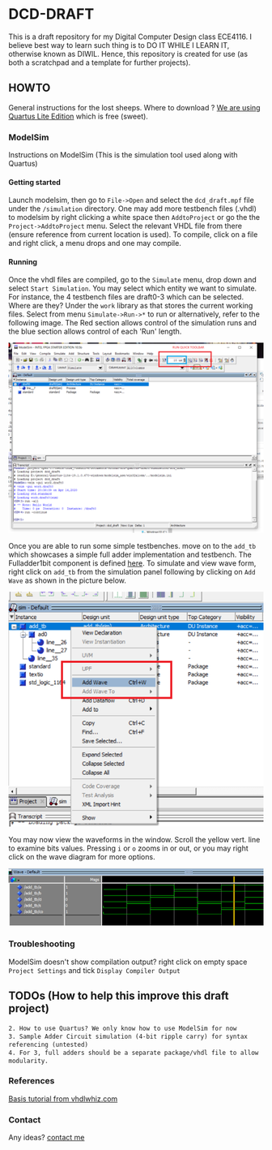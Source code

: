 # DCD-DRAFT
This is a draft repository for my Digital Computer Design class ECE4116. I believe best way to learn such thing is to DO IT WHILE I LEARN IT, otherwise known as DIWIL. Hence, this repository is created for use (as both a scratchpad and a template for further projects).

## HOWTO
General instructions for the lost sheeps. Where to download ? [We are using Quartus Lite Edition](https://fpgasoftware.intel.com/?edition=lite) which is free (sweet). 

### ModelSim
Instructions on ModelSim (This is the simulation tool used along with Quartus)

#### Getting started
Launch modelsim, then go to `File->Open` and select the `dcd_draft.mpf` file under the `/simulation` directory. One may add more testbench files (.vhdl) to modelsim by right clicking a white space then `AddtoProject` or go the the `Project->AddtoProject` menu. Select the relevant VHDL file from there (ensure reference from current location is used). To compile, click on a file and right click, a menu drops and one may compile.

#### Running
Once the vhdl files are compiled, go to the `Simulate` menu, drop down and select `Start Simulation`. You may select which entity we want to simulate. For instance, the 4 testbench files are draft0-3 which can be selected. Where are they? Under the `work` library as that stores the current working files. Select from menu `Simulate->Run->*` to run or alternatively, refer to the following image. The Red section allows control of the simulation runs and the blue section allows control of each 'Run' length.

![modelsim_run0help](screenshots/modelsim_runtoolbar.png "Run Quicktoolbar")

Once you are able to run some simple testbenches. move on to the `add_tb` which showcases a simple full adder implementation and testbench. The Fulladder1bit component is defined [here](vhdl/component/Fulladder1bit.vhdl). To simulate and view wave form, right click on `add_tb` from the simulation panel following by clicking on `Add Wave` as shown in the picture below.

![modelsim_run1help](screenshots/addwave.png "Adding Waveforms")

You may now view the waveforms in the window. Scroll the yellow vert. line to examine bits values. Pressing `i` or `o` zooms in or out, or you may right click on the wave diagram for more options.

![modelsim_run2help](screenshots/firstwave.png "Hooray")

### Troubleshooting
ModelSim doesn't show compilation output? right click on empty space `Project Settings` and tick `Display Compiler Output`

## TODOs (How to help this improve this draft project)
	2. How to use Quartus? We only know how to use ModelSim for now
	3. Sample Adder Circuit simulation (4-bit ripple carry) for syntax referencing (untested)
	4. For 3, full adders should be a separate package/vhdl file to allow modularity.

### References
[Basis tutorial from vhdlwhiz.com](https://vhdlwhiz.com/)

### Contact
Any ideas? [contact me](mailto:chia_jason96@live.com)